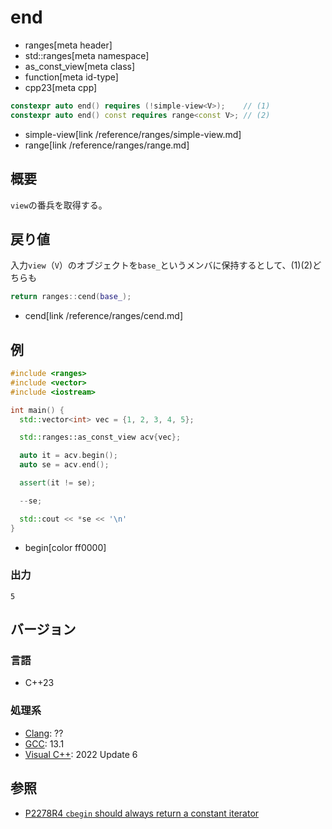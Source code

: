# end
* ranges[meta header]
* std::ranges[meta namespace]
* as_const_view[meta class]
* function[meta id-type]
* cpp23[meta cpp]

```cpp
constexpr auto end() requires (!simple-view<V>);    // (1)
constexpr auto end() const requires range<const V>; // (2)
```
* simple-view[link /reference/ranges/simple-view.md]
* range[link /reference/ranges/range.md]

## 概要

`view`の番兵を取得する。

## 戻り値

入力`view`（`V`）のオブジェクトを`base_`というメンバに保持するとして、(1)(2)どちらも

```cpp
return ranges::cend(base_);
```
* cend[link /reference/ranges/cend.md]

## 例

```cpp example
#include <ranges>
#include <vector>
#include <iostream>

int main() {
  std::vector<int> vec = {1, 2, 3, 4, 5};

  std::ranges::as_const_view acv{vec};

  auto it = acv.begin();
  auto se = acv.end();

  assert(it != se);

  --se;

  std::cout << *se << '\n'
}
```
* begin[color ff0000]

### 出力

```
5
```

## バージョン
### 言語
- C++23

### 処理系
- [Clang](/implementation.md#clang): ??
- [GCC](/implementation.md#gcc): 13.1
- [Visual C++](/implementation.md#visual_cpp): 2022 Update 6

## 参照

- [P2278R4 `cbegin` should always return a constant iterator](https://www.open-std.org/jtc1/sc22/wg21/docs/papers/2022/p2278r4.html)
